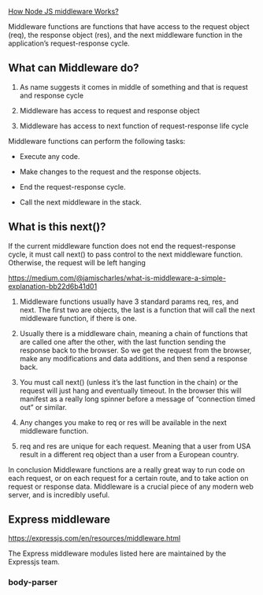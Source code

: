 [How Node JS middleware Works?](https://medium.com/@selvaganesh93/how-node-js-middleware-works-d8e02a936113)

Middleware functions are functions that have access to the request object (req), the response object (res), and the next middleware function in the application’s request-response cycle. 

## What can Middleware do?

1. As name suggests it comes in middle of something and that is request and response cycle

2. Middleware has access to request and response object

3. Middleware has access to next function of request-response life cycle

Middleware functions can perform the following tasks:

* Execute any code.

* Make changes to the request and the response objects.

* End the request-response cycle.

* Call the next middleware in the stack.

## What is this next()?

If the current middleware function does not end the request-response cycle, it must call next() to pass control to the next middleware function. Otherwise, the request will be left hanging


https://medium.com/@jamischarles/what-is-middleware-a-simple-explanation-bb22d6b41d01
1. Middleware functions usually have 3 standard params req, res, and next. The first two are objects, the last is a function that will call the next middleware function, if there is one.

2. Usually there is a middleware chain, meaning a chain of functions that are called one after the other, with the last function sending the response back to the browser. So we get the request from the browser, make any modifications and data additions, and then send a response back.

3. You must call next() (unless it’s the last function in the chain) or the request will just hang and eventually timeout. In the browser this will manifest as a really long spinner before a message of “connection timed out” or similar.

4. Any changes you make to req or res will be available in the next middleware function.

5. req and res are unique for each request. Meaning that a user from USA result in a different req object than a user from a European country.

In conclusion
Middleware functions are a really great way to run code on each request, or on each request for a certain route, and to take action on request or response data. Middleware is a crucial piece of any modern web server, and is incredibly useful.

## Express middleware
https://expressjs.com/en/resources/middleware.html

The Express middleware modules listed here are maintained by the Expressjs team.

### body-parser
